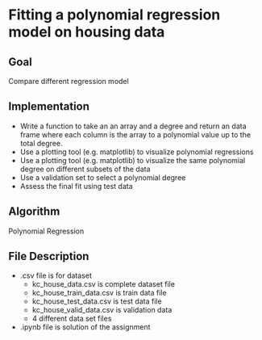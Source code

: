# Fitting a polynomial regression model on housing data
## Goal
Compare different regression model
## Implementation
* Write a function to take an an array and a degree and return an data frame where each column is the array to a polynomial value up to the total degree.
* Use a plotting tool (e.g. matplotlib) to visualize polynomial regressions
* Use a plotting tool (e.g. matplotlib) to visualize the same polynomial degree on different subsets of the data
* Use a validation set to select a polynomial degree
* Assess the final fit using test data
## Algorithm
Polynomial Regression
## File Description
* .csv file is for dataset
  * kc_house_data.csv is complete dataset file
  * kc_house_train_data.csv is train data file
  * kc_house_test_data.csv is test data file
  * kc_house_valid_data.csv is validation data
  * 4 different data set files 
* .ipynb file is solution of the assignment
